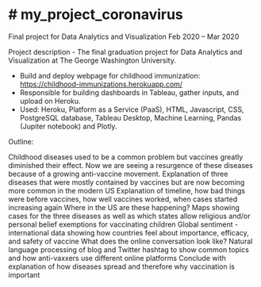 # # my_project_coronavirus

Final project for Data Analytics and Visualization
Feb 2020 – Mar 2020

Project description - The final graduation project for Data Analytics and Visualization at The George Washington University.

- Build and deploy webpage for childhood immunization: https://childhood-immunizations.herokuapp.com/
- Responsible for building dashboards in Tableau, gather inputs, and upload on Heroku.
- Used: Heroku, Platform as a Service (PaaS), HTML, Javascript, CSS, PostgreSQL database, Tableau Desktop, Machine Learning, Pandas (Jupiter notebook) and Plotly.

Outline:

Childhood diseases used to be a common problem but vaccines greatly diminished their effect. Now we are seeing a resurgence of these diseases because of a growing anti-vaccine movement.
Explanation of three diseases that were mostly contained by vaccines but are now becoming more common in the modern US
Explanation of timeline, how bad things were before vaccines, how well vaccines worked, when cases started increasing again
Where in the US are these happening? Maps showing cases for the three diseases as well as which states allow religious and/or personal belief exemptions for vaccinating children
Global sentiment - international data showing how countries feel about importance, efficacy, and safety of vaccine
What does the online conversation look like? Natural language processing of blog and Twitter hashtag to show common topics and how anti-vaxxers use different online platforms
Conclude with explanation of how diseases spread and therefore why vaccination is important

 

 

 

 

 

 

 





